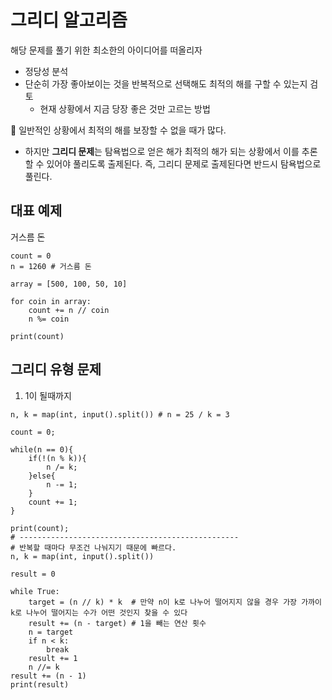 # 그리디 알고리즘

해당 문제를 풀기 위한 최소한의 아이디어를 떠올리자

- 정당성 분석
- 단순히 가장 좋아보이는 것을 반복적으로 선택해도 최적의 해를 구할 수 있는지 검토
  - 현재 상황에서 지금 당장 좋은 것만 고르는 방법

🧨 일반적인 상황에서 최적의 해를 보장할 수 없을 때가 많다.

- 하지만 **그리디 문제**는 탐욕법으로 얻은 해가 최적의 해가 되는 상황에서 이를 추론할 수 있어야 풀리도록 출제된다. 즉, 그리디 문제로 출제된다면 반드시 탐욕법으로 풀린다.

## 대표 예제

거스름 돈

```
count = 0
n = 1260 # 거스름 돈

array = [500, 100, 50, 10]

for coin in array:
    count += n // coin
    n %= coin

print(count)
```

## 그리디 유형 문제

1. 1이 될때까지

```
n, k = map(int, input().split()) # n = 25 / k = 3

count = 0;

while(n == 0){
    if(!(n % k)){
        n /= k;
    }else{
        n -= 1;
    }
    count += 1;
}

print(count);
# -------------------------------------------------
# 반복할 때마다 무조건 나눠지기 때문에 빠르다.
n, k = map(int, input().split())

result = 0

while True:
    target = (n // k) * k  # 만약 n이 k로 나누어 떨어지지 않을 경우 가장 가까이 k로 나누어 떨어지는 수가 어떤 것인지 찾을 수 있다
    result += (n - target) # 1을 빼는 연산 횟수
    n = target
    if n < k:
        break
    result += 1
    n //= k
result += (n - 1)
print(result)
```
